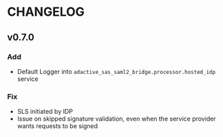 # CHANGELOG

## v0.7.0

### Add
  - Default Logger into `adactive_sas_saml2_bridge.processor.hosted_idp` service

### Fix
  - SLS initiated by IDP
  - Issue on skipped signature validation, even when the service provider wants requests to be signed

